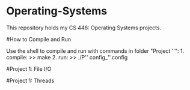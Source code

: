 # Operating-Systems

This repository holds my CS 446: Operating Systems projects.

#How to Compile and Run				  

Use the shell to compile and run with commands in folder "Project '<project-num>'":
	1. compile: >> make
	2. run: >> ./P'<project-num>' config_'<file-num>'.config

#Project 1: File I/O 			     



#Project 1: Threads



